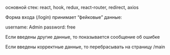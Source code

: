 основной стек: react, hook, redux, react-router, redirect, axios

Форма входа (/login) принимает “фейковые” данные:

username: Admin
password: free

Если введены другие данные, то показывается сообщение об ошибке

Если введены корректные данные, то перебрасывать на страницу /main
